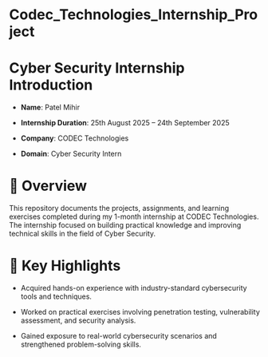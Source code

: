 # Codec_Technologies_Internship_Project

# Cyber Security Internship Introduction

* **Name**: Patel Mihir

* **Internship Duration**: 25th August 2025 – 24th September 2025

* **Company**: CODEC Technologies

* **Domain**: Cyber Security Intern

# 📌 Overview

This repository documents the projects, assignments, and learning exercises completed during my 1-month internship at CODEC Technologies. The internship focused on building practical knowledge and improving technical skills in the field of Cyber Security.

# 🔑 Key Highlights

* Acquired hands-on experience with industry-standard cybersecurity tools and techniques.

* Worked on practical exercises involving penetration testing, vulnerability assessment, and security analysis.

* Gained exposure to real-world cybersecurity scenarios and strengthened problem-solving skills.

